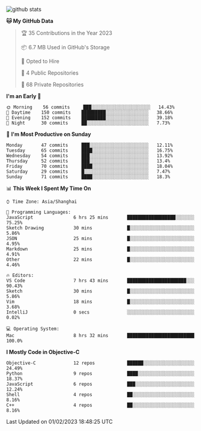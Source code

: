 
![github stats](https://github-readme-stats.vercel.app/api?username=ChesterYue&show_icons=true&count_private=true)

<!-- ![wakatime](https://github-readme-stats.vercel.app/api/wakatime?username=ChesterYue&layout=compact) -->

<!-- ![wakatime](https://github-readme-stats.vercel.app/api/top-langs/?username=ChesterYue&layout=compact) -->

<!--START_SECTION:waka-->
**🐱 My GitHub Data** 

> 🏆 35 Contributions in the Year 2023
 > 
> 📦 6.7 MB Used in GitHub's Storage 
 > 
> 💼 Opted to Hire
 > 
> 📜 4 Public Repositories 
 > 
> 🔑 68 Private Repositories  
 > 
**I'm an Early 🐤** 

```text
🌞 Morning    56 commits     ███░░░░░░░░░░░░░░░░░░░░░░   14.43% 
🌆 Daytime    150 commits    █████████░░░░░░░░░░░░░░░░   38.66% 
🌃 Evening    152 commits    █████████░░░░░░░░░░░░░░░░   39.18% 
🌙 Night      30 commits     ██░░░░░░░░░░░░░░░░░░░░░░░   7.73%

```
📅 **I'm Most Productive on Sunday** 

```text
Monday       47 commits     ███░░░░░░░░░░░░░░░░░░░░░░   12.11% 
Tuesday      65 commits     ████░░░░░░░░░░░░░░░░░░░░░   16.75% 
Wednesday    54 commits     ███░░░░░░░░░░░░░░░░░░░░░░   13.92% 
Thursday     52 commits     ███░░░░░░░░░░░░░░░░░░░░░░   13.4% 
Friday       70 commits     ████░░░░░░░░░░░░░░░░░░░░░   18.04% 
Saturday     29 commits     █░░░░░░░░░░░░░░░░░░░░░░░░   7.47% 
Sunday       71 commits     ████░░░░░░░░░░░░░░░░░░░░░   18.3%

```


📊 **This Week I Spent My Time On** 

```text
⌚︎ Time Zone: Asia/Shanghai

💬 Programming Languages: 
JavaScript               6 hrs 25 mins       ██████████████████░░░░░░░   75.25% 
Sketch Drawing           30 mins             █░░░░░░░░░░░░░░░░░░░░░░░░   5.86% 
JSON                     25 mins             █░░░░░░░░░░░░░░░░░░░░░░░░   4.95% 
Markdown                 25 mins             █░░░░░░░░░░░░░░░░░░░░░░░░   4.91% 
Other                    22 mins             █░░░░░░░░░░░░░░░░░░░░░░░░   4.46%

🔥 Editors: 
VS Code                  7 hrs 43 mins       ██████████████████████░░░   90.43% 
Sketch                   30 mins             █░░░░░░░░░░░░░░░░░░░░░░░░   5.86% 
Vim                      18 mins             █░░░░░░░░░░░░░░░░░░░░░░░░   3.68% 
IntelliJ                 0 secs              ░░░░░░░░░░░░░░░░░░░░░░░░░   0.02%

💻 Operating System: 
Mac                      8 hrs 32 mins       █████████████████████████   100.0%

```

**I Mostly Code in Objective-C** 

```text
Objective-C              12 repos            ██████░░░░░░░░░░░░░░░░░░░   24.49% 
Python                   9 repos             ████░░░░░░░░░░░░░░░░░░░░░   18.37% 
JavaScript               6 repos             ███░░░░░░░░░░░░░░░░░░░░░░   12.24% 
Shell                    4 repos             ██░░░░░░░░░░░░░░░░░░░░░░░   8.16% 
C++                      4 repos             ██░░░░░░░░░░░░░░░░░░░░░░░   8.16%

```



 Last Updated on 01/02/2023 18:48:25 UTC
<!--END_SECTION:waka-->